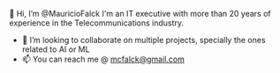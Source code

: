 👋 Hi, I’m @MauricioFalck
I'm an IT executive with more than 20 years of experience in the Telecommunications industry. 
- 💞️ I’m looking to collaborate on multiple projects, specially the ones related to AI or ML
- 📫 You can reach me @ mcfalck@gmail.com

<!---
MauricioFalck/MauricioFalck is a ✨ special ✨ repository because its `README.md` (this file) appears on your GitHub profile.
You can click the Preview link to take a look at your changes.
--->
